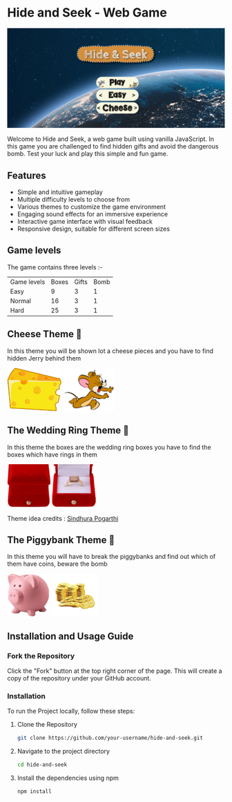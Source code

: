 # Hide and Seek - Web Game

![Cover Page](src/media/coverpagedemo.png)

Welcome to Hide and Seek, a web game built using vanilla JavaScript. In this game you are challenged to find hidden gifts and avoid the dangerous bomb. Test your luck and play this simple and fun game.

## Features

- Simple and intuitive gameplay
- Multiple difficulty levels to choose from
- Various themes to customize the game environment
- Engaging sound effects for an immersive experience
- Interactive game interface with visual feedback
- Responsive design, suitable for different screen sizes

## Game levels

The game contains three levels :-

<table>
    <tr>
        <td>Game levels</td>
        <td>Boxes</td>
        <td>Gifts</td>
        <td>Bomb</td>
    </tr>
    <tr>
        <td>Easy</td>
        <td>9</td>
        <td>3</td>
        <td>1</td>
    </tr>
    <tr>
        <td>Normal</td>
        <td>16</td>
        <td>3</td>
        <td>1</td>
    </tr>
    <tr>
        <td>Hard</td>
        <td>25</td>
        <td>3</td>
        <td>1</td>
    </tr>
</table>

## Cheese Theme 🧀

In this theme you will be shown lot a cheese pieces and you have to find hidden Jerry behind them

<img src="src/media/cheese2.png" height="100">
<img src="src/media/jerry.png" height="100">

## The Wedding Ring Theme 💍

In this theme the boxes are the wedding ring boxes you have to find the boxes which have rings in them

<img src="src/media/closed.png" height="100">
<img src="src/media/open.png" height="100">

Theme idea credits : [Sindhura Pogarthi](https://github.com/SindhuraPogarthi)


## The Piggybank Theme 🐷

In this theme you will have to break the piggybanks and find out which of them have coins, beware the bomb

<img src="src/media/piggybank.png" height="100">
<img src="src/media/coins.png" height="100">


## Installation and Usage Guide

### Fork the Repository

Click the "Fork" button at the top right corner of the page. This will create a copy of the repository under your GitHub account.

### Installation

To run the Project locally, follow these steps:

1. Clone the Repository

   ```bash
   git clone https://github.com/your-username/hide-and-seek.git
   ```

2. Navigate to the project directory

   ```bash
   cd hide-and-seek
   ```

3. Install the dependencies using npm

   ```bash
   npm install
   ```
